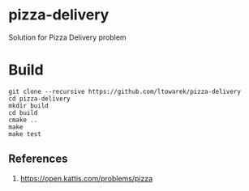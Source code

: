 # pizza-delivery
Solution for Pizza Delivery problem

# Build
```
git clone --recursive https://github.com/ltowarek/pizza-delivery
cd pizza-delivery
mkdir build
cd build
cmake ..
make
make test
```

## References
1. https://open.kattis.com/problems/pizza
